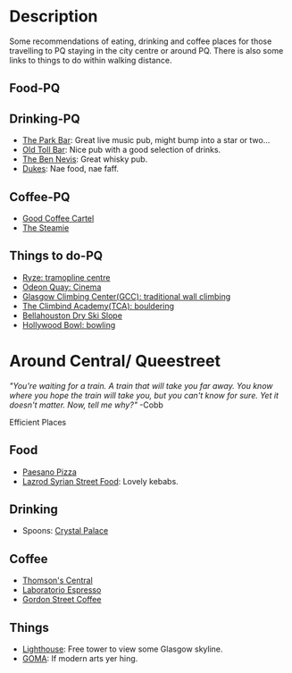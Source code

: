 # Description
Some recommendations of eating, drinking and coffee places for those travelling to PQ staying in the city centre or around PQ. There is also some links to things to do within walking distance.

## Food-PQ

## Drinking-PQ
- [The Park Bar](https://goo.gl/maps/mjk4nPHHyQH2): Great live music pub, might bump into a star or two...
- [Old Toll Bar](https://goo.gl/maps/VyriwmVuNr62): Nice pub with a good selection of drinks.
- [The Ben Nevis](https://goo.gl/maps/uLL3ZLbo4DH2): Great whisky pub.
- [Dukes](https://goo.gl/maps/vNMgWLho4mz): Nae food, nae faff.

## Coffee-PQ
- [Good Coffee Cartel](https://goo.gl/maps/MLdLMHgqR442)
- [The Steamie](https://goo.gl/maps/gp5sJ81osoE2)

## Things to do-PQ
- [Ryze: tramopline centre](https://goo.gl/maps/1rKE6mWkCj32)
- [Odeon Quay: Cinema](https://goo.gl/maps/jGRV4H2yBuF2)
- [Glasgow Climbing Center(GCC): traditional wall climbing](https://goo.gl/maps/d8pem3ZPPLk)
- [The Climbind Academy(TCA): bouldering](https://goo.gl/maps/DZdPUzvLWJK2)
- [Bellahouston Dry Ski Slope](https://goo.gl/maps/TSGcrQguBiw)
- [Hollywood Bowl: bowling](https://goo.gl/maps/VqN5LG8JvJm)

# Around Central/ Queestreet
_"You're waiting for a train. A train that will take you far away. You know where you hope the train will take you, but you can't know for sure. Yet it doesn't matter. Now, tell me why?"_  -Cobb

Efficient Places

## Food
- [Paesano Pizza](https://goo.gl/maps/sB9V5cKXAex)
- [Lazrod Syrian Street Food](https://goo.gl/maps/QHkxVEerf1y): Lovely kebabs.

## Drinking
- Spoons: [Crystal Palace](https://goo.gl/maps/KHviwZtkYds)

## Coffee
- [Thomson's Central](https://goo.gl/maps/7KboKNWmnt92)
- [Laboratorio Espresso](https://goo.gl/maps/MWDhZu5DGCs)
- [Gordon Street Coffee](https://goo.gl/maps/2txZPnaKzWz)

## Things 
- [Lighthouse](https://goo.gl/maps/uFLML4k6LBo): Free tower to view some Glasgow skyline.
- [GOMA](https://goo.gl/maps/qBKnUz8Gfpt): If modern arts yer hing.